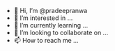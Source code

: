 - 👋 Hi, I’m @pradeepranwa
- 👀 I’m interested in ...
- 🌱 I’m currently learning ...
- 💞️ I’m looking to collaborate on ...
- 📫 How to reach me ...

<!---
pradeepranwa/pradeepranwa is a ✨ special ✨ repository because its `README.md` (this file) appears on your GitHub profile.
You can click the Preview link to take a look at your changes.
--->
